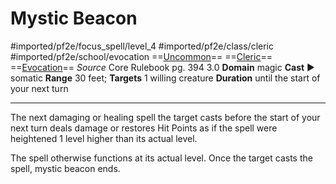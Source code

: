 # Mystic Beacon
#imported/pf2e/focus_spell/level_4 #imported/pf2e/class/cleric #imported/pf2e/school/evocation 
==[Uncommon](uncommon.md)== ==[Cleric](rules/traits/cleric.md)== ==[Evocation](evocation.md)==
*Source* Core Rulebook pg. 394 3.0
**Domain** magic
**Cast** ► somatic
**Range** 30 feet; **Targets** 1 willing creature
**Duration** until the start of your next turn

---
The next damaging or healing spell the target casts before the start of your next turn deals damage or restores Hit Points as if the spell were heightened 1 level higher than its actual level.

The spell otherwise functions at its actual level. Once the target casts the spell, mystic beacon ends.